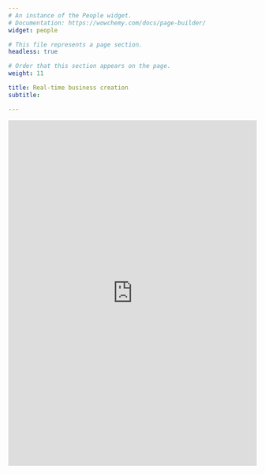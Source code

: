 ```yaml
---
# An instance of the People widget.
# Documentation: https://wowchemy.com/docs/page-builder/
widget: people

# This file represents a page section.
headless: true

# Order that this section appears on the page.
weight: 11

title: Real-time business creation 
subtitle:     

---
```


<center>
  <iframe src="https://asavagar.github.io/SectorsRegistrationsRA/" title="" frameborder="0" style="overflow:hidden;height:700px;width:100%" height="700px" width="100%"></iframe>
</center>
